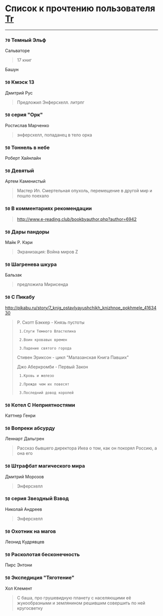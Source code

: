 # Список к прочтению пользователя [Tr](http://vk.com/gmg1991)
---

### `70` Темный Эльф
Сальваторе
> 17 книг

Башун

### `50` Кмэск 13
Дмитрий Рус
> Предложил Энферсхелл. литрпг

### `50` серия "Орк"
Ростислав Марченко
> энферсхелл, попаданец в тело орка

### `50` Тоннель в небе
Роберт Хайнлайн

### `50` Девятый
Артем Каменистый
> Мастер Ип. Смертельная опухоль, перемещение в другой мир и пошло поехало

### `50` В комментариях рекомендации
> http://www.e-reading.club/bookbyauthor.php?author=6942

### `50` Дары пандоры
Майк Р. Кэри
> Экранизация: Война миров Z

### `50` Шагренева шкура
Бальзак
> предложила Мирисенда

### `50` С Пикабу
http://pikabu.ru/story/7_knig_ostavlyayushchikh_knizhnoe_pokhmele_4163430
> Р. Скотт Бэккер - Князь пустоты
> 
>      1.Слуги Темного Властелина 
> 
>      2.Воин кровавых времен 
> 
>      3.Падение святого города 
> 
> Стивен Эриксон - цикл "Малазанская Книга Павших"
> 
> Джо Аберкромби - Первый Закон
> 
>      1.Кровь и железо 
> 
>      2.Прежде чем их повесят 
> 
>      3.Последний довод королей

### `50` Котел С Неприятностями
Каттнер Генри

### `50` Вопреки абсурду
Леннарт Дальгрен
> Рассказ бывшего директора Икеа о том, как он покорял Россию, а она его

### `50` Штрафбат магического мира
Дмитрий Морозов
> Энферсхелл

### `50` серия Звездный Взвод
Николай Андреев
> Энферсхелл

### `50` Охотник на магов
Леонид Кудрявцев

### `50` Расколотая бесконечность
Пирс Энтони

### `50` Экспедиция "Тяготение"
Хол Клемент
> С баша, про грушевидную планету с населяющими её жукообразными и землянином решившим совершить по ней кругосветку

